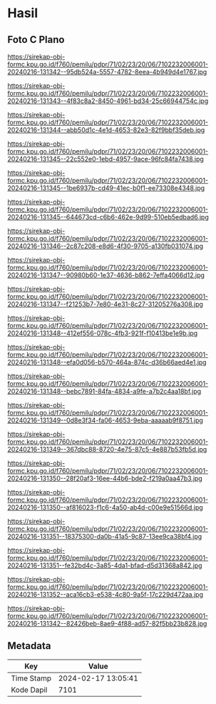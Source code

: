 # Hasil

## Foto C Plano

https://sirekap-obj-formc.kpu.go.id/f760/pemilu/pdpr/71/02/23/20/06/7102232006001-20240216-131342--95db524a-5557-4782-8eea-4b949d4e1767.jpg

https://sirekap-obj-formc.kpu.go.id/f760/pemilu/pdpr/71/02/23/20/06/7102232006001-20240216-131343--4f83c8a2-8450-4961-bd34-25c66944754c.jpg

https://sirekap-obj-formc.kpu.go.id/f760/pemilu/pdpr/71/02/23/20/06/7102232006001-20240216-131344--abb50d1c-4e1d-4653-82e3-82f9bbf35deb.jpg

https://sirekap-obj-formc.kpu.go.id/f760/pemilu/pdpr/71/02/23/20/06/7102232006001-20240216-131345--22c552e0-1ebd-4957-9ace-96fc84fa7438.jpg

https://sirekap-obj-formc.kpu.go.id/f760/pemilu/pdpr/71/02/23/20/06/7102232006001-20240216-131345--1be6937b-cd49-41ec-b0f1-ee73308e4348.jpg

https://sirekap-obj-formc.kpu.go.id/f760/pemilu/pdpr/71/02/23/20/06/7102232006001-20240216-131345--644673cd-c6b6-462e-9d99-510eb5edbad6.jpg

https://sirekap-obj-formc.kpu.go.id/f760/pemilu/pdpr/71/02/23/20/06/7102232006001-20240216-131346--2c87c208-e8d6-4f30-9705-a130fb031074.jpg

https://sirekap-obj-formc.kpu.go.id/f760/pemilu/pdpr/71/02/23/20/06/7102232006001-20240216-131347--90980b60-1e37-4636-b862-7effa4066d12.jpg

https://sirekap-obj-formc.kpu.go.id/f760/pemilu/pdpr/71/02/23/20/06/7102232006001-20240216-131347--f21253b7-7e80-4e31-8c27-31205276a308.jpg

https://sirekap-obj-formc.kpu.go.id/f760/pemilu/pdpr/71/02/23/20/06/7102232006001-20240216-131348--412ef556-078c-4fb3-921f-f10413be1e9b.jpg

https://sirekap-obj-formc.kpu.go.id/f760/pemilu/pdpr/71/02/23/20/06/7102232006001-20240216-131348--efa0d056-b570-464a-874c-d36b66aed4e1.jpg

https://sirekap-obj-formc.kpu.go.id/f760/pemilu/pdpr/71/02/23/20/06/7102232006001-20240216-131348--bebc7891-84fa-4834-a9fe-a7b2c4aa18bf.jpg

https://sirekap-obj-formc.kpu.go.id/f760/pemilu/pdpr/71/02/23/20/06/7102232006001-20240216-131349--0d8e3f34-fa06-4653-9eba-aaaaab9f8751.jpg

https://sirekap-obj-formc.kpu.go.id/f760/pemilu/pdpr/71/02/23/20/06/7102232006001-20240216-131349--367dbc88-8720-4e75-87c5-4e887b53fb5d.jpg

https://sirekap-obj-formc.kpu.go.id/f760/pemilu/pdpr/71/02/23/20/06/7102232006001-20240216-131350--28f20af3-16ee-44b6-bde2-f219a0aa47b3.jpg

https://sirekap-obj-formc.kpu.go.id/f760/pemilu/pdpr/71/02/23/20/06/7102232006001-20240216-131350--af816023-f1c6-4a50-ab4d-c00e9e51566d.jpg

https://sirekap-obj-formc.kpu.go.id/f760/pemilu/pdpr/71/02/23/20/06/7102232006001-20240216-131351--18375300-da0b-41a5-9c87-13ee9ca38bf4.jpg

https://sirekap-obj-formc.kpu.go.id/f760/pemilu/pdpr/71/02/23/20/06/7102232006001-20240216-131351--fe32bd4c-3a85-4da1-bfad-d5d31368a842.jpg

https://sirekap-obj-formc.kpu.go.id/f760/pemilu/pdpr/71/02/23/20/06/7102232006001-20240216-131352--aca16cb3-e538-4c80-9a5f-17c229d472aa.jpg

https://sirekap-obj-formc.kpu.go.id/f760/pemilu/pdpr/71/02/23/20/06/7102232006001-20240216-131342--82426beb-8ae9-4f88-ad57-82f5bb23b828.jpg


## Metadata

| Key        | Value               |
| ---------- | ------------------- |
| Time Stamp | 2024-02-17 13:05:41 |
| Kode Dapil | 7101                |



